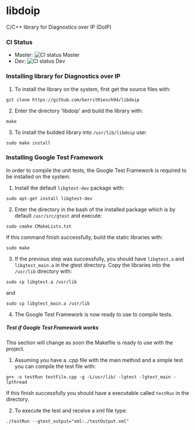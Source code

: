 # libdoip
C/C++ library for Diagnostics over IP (DoIP)

### CI Status
* Master: ![CI status Master](https://github.com/AVL-DiTEST-DiagDev/libdoip/workflows/.github/workflows/ci.yml/badge.svg?branch=master)
* Dev: ![CI status Dev](https://github.com/AVL-DiTEST-DiagDev/libdoip/workflows/.github/workflows/ci.yml/badge.svg?branch=dev)

### Installing library for Diagnostics over IP

1. To install the library on the system, first get the source files with:
```
git clone https://github.com/GerritRiesch94/libdoip
```

2. Enter the directory 'libdoip' and build the library with:
```
make
```

3. To install the builded library into `/usr/lib/libdoip` use:
```
sudo make install
```

### Installing Google Test Framework

In order to compile the unit tests, the Google Test Framework is required to be installed on the system.

1. Install the default `libgtest-dev` package with:
```
sudo apt-get install libgtest-dev
```
2. Enter the directory in the bash of the installed package which is by default `/usr/src/gtest` and execute:
```
sudo cmake CMakeLists.txt
```
If this command finish successfully, build the static libraries with:
```
sudo make
```
3. If the previous step was successfully, you should have `libgtest.a` and `libgtest_main.a` in the gtest directory.
Copy the libraries into the `/usr/lib` directory with:
```
sudo cp libgtest.a /usr/lib
```
and
```
sudo cp libgtest_main.a /usr/lib
```

4. The Google Test Framework is now ready to use to compile tests.

##### Test if Google Test Framework works

This section will change as soon the Makefile is ready to use with the project.

1. Assuming you have a .cpp file with the main method and a simple test you can compile the test file with:
```
g++ -o testRun testFile.cpp -g -L/usr/lib/ -lgtest -lgtest_main -lpthread
```
If this finish successfully you should have a executable called `testRun` in the directory.

2. To execute the test and receive a xml file type:
```
./testRun --gtest_output="xml:./testOutput.xml"
```
